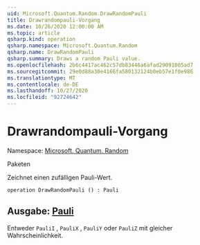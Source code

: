 ```yaml
---
uid: Microsoft.Quantum.Random.DrawRandomPauli
title: Drawrandompauli-Vorgang
ms.date: 10/26/2020 12:00:00 AM
ms.topic: article
qsharp.kind: operation
qsharp.namespace: Microsoft.Quantum.Random
qsharp.name: DrawRandomPauli
qsharp.summary: Draws a random Pauli value.
ms.openlocfilehash: 2b6c4417ac462c57db83446a6afad29091005ad7
ms.sourcegitcommit: 29e0d88a30e4166fa580132124b0eb57e1f0e986
ms.translationtype: MT
ms.contentlocale: de-DE
ms.lasthandoff: 10/27/2020
ms.locfileid: "92724642"
---
```

# <a name="drawrandompauli-operation"></a>Drawrandompauli-Vorgang

Namespace: [Microsoft. Quantum. Random](xref:Microsoft.Quantum.Random)

Paketen [](https://nuget.org/packages/)


Zeichnet einen zufälligen Pauli-Wert.

```qsharp
operation DrawRandomPauli () : Pauli
```


## <a name="output--pauli"></a>Ausgabe: [Pauli](xref:microsoft.quantum.lang-ref.pauli)

Entweder `PauliI` , `PauliX` , `PauliY` oder `PauliZ` mit gleicher Wahrscheinlichkeit.